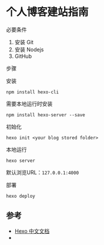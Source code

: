# 个人博客建站指南



必要条件

1. 安装 Git
2. 安装 Nodejs
3. GitHub



步骤

安装

```shell
npm install hexo-cli
```



需要本地运行时安装

```shell
npm install hexo-server --save
```



初始化

```shell
hexo init <your blog stored folder>
```



本地运行

```shell
hexo server
```

默认浏览URL：`127.0.0.1:4000`



部署

```shell
hexo deploy 
```





## 参考

* [Hexo 中文文档](https://hexo.io/zh-cn/docs/)
* 